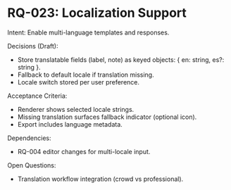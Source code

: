 # RQ-023: Localization Support

Intent:
Enable multi-language templates and responses.

Decisions (Draft):
- Store translatable fields (label, note) as keyed objects: { en: string, es?: string }.
- Fallback to default locale if translation missing.
- Locale switch stored per user preference.

Acceptance Criteria:
- Renderer shows selected locale strings.
- Missing translation surfaces fallback indicator (optional icon).
- Export includes language metadata.

Dependencies:
- RQ-004 editor changes for multi-locale input.

Open Questions:
- Translation workflow integration (crowd vs professional).
